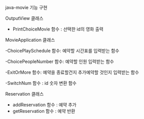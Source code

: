 
java-movie 기능 구현


OutputView 클래스

- PrintChoiceMovie 함수 : 선택한 id의 영화 출력

MovieApplication 클래스

-ChoicePlaySchedule 함수: 예약할 시간표를 입력받는 함수

-ChoicePeopleNumber 함수: 예약할 인원 입력받는 함수

-ExitOrMore 함수: 예약을 종료할건지 추가예약할 것인지 입력받는 함수

-SwitchNum 함수 : id 숫자 변환 함수 

Reservation 클래스
- addReservation 함수 : 예약 추가
- getReservation 함수 : 예약 반환
    